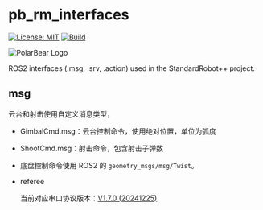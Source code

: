 # pb_rm_interfaces

[![License: MIT](https://img.shields.io/badge/License-MIT-blue.svg)](https://opensource.org/licenses/MIT)
[![Build](https://github.com/SMBU-PolarBear-Robotics-Team/pb_rm_interfaces/actions/workflows/ci.yml/badge.svg)](https://github.com/SMBU-PolarBear-Robotics-Team/pb_rm_interfaces/actions/workflows/ci.yml)

![PolarBear Logo](https://raw.githubusercontent.com/SMBU-PolarBear-Robotics-Team/.github/main/.docs/image/polarbear_logo_text.png)

ROS2 interfaces (.msg, .srv, .action) used in the StandardRobot++ project.

## msg

云台和射击使用自定义消息类型，

* GimbalCmd.msg：云台控制命令，使用绝对位置，单位为弧度
* ShootCmd.msg：射击命令，包含射击子弹数
* 底盘控制命令使用 ROS2 的 `geometry_msgs/msg/Twist`。
* referee

    当前对应串口协议版本：[V1.7.0 (20241225)](https://terra-1-g.djicdn.com/b2a076471c6c4b72b574a977334d3e05/RoboMaster%20%E8%A3%81%E5%88%A4%E7%B3%BB%E7%BB%9F%E4%B8%B2%E5%8F%A3%E5%8D%8F%E8%AE%AE%E9%99%84%E5%BD%95%20V1.7.0%EF%BC%8820241225%EF%BC%89.pdf)
